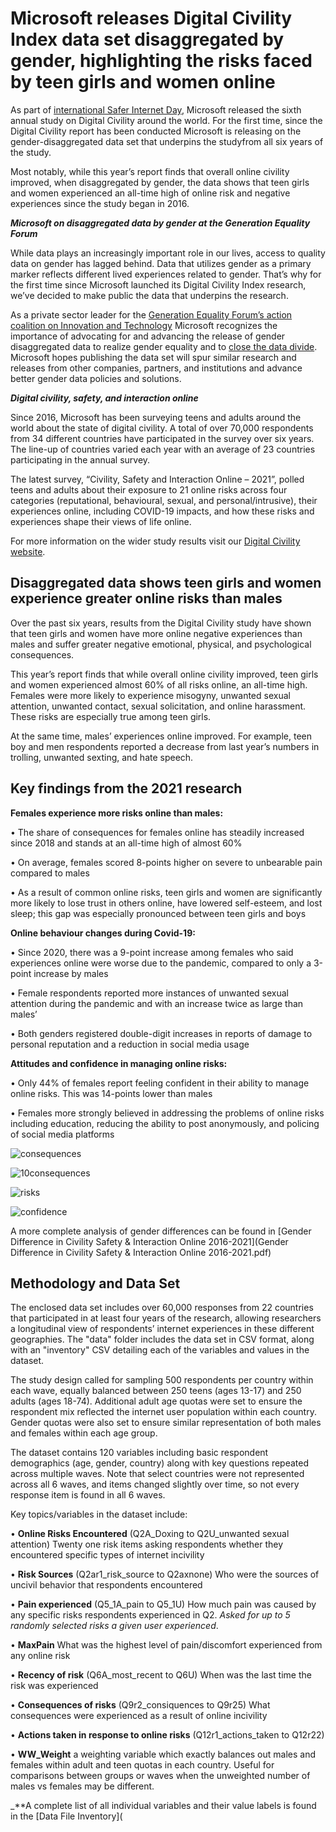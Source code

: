 # Microsoft releases Digital Civility Index data set disaggregated by gender, highlighting the risks faced by teen girls and women online  

As part of [international Safer Internet Day](https://www.saferinternetday.org/), Microsoft released the sixth annual study on Digital Civility around the world. For the first time,  since the Digital Civility report has been conducted Microsoft is releasing on the gender-disaggregated data set that underpins the studyfrom all six years of the study. 

 Most notably, while this year’s report finds that overall online civility improved, when disaggregated by gender, the data shows that teen girls and women experienced an all-time high of online risk and negative experiences since the study began in 2016.  

**_Microsoft on disaggregated data by gender at the Generation Equality Forum_**

While data plays an increasingly important role in our lives, access to quality data on gender has lagged behind. Data that utilizes gender as a primary marker reflects different lived experiences related to gender. That’s why for the first time since Microsoft launched its Digital Civility Index research, we’ve decided to make public the data that underpins the research.

As a private sector leader for the [Generation Equality Forum’s action coalition on Innovation and Technology](https://blogs.microsoft.com/on-the-issues/2021/07/01/human-centered-connectivity-un-generation-equality-forum/) Microsoft recognizes the importance of advocating for and advancing the release of gender disaggregated data to realize gender equality and to [close the data divide](https://news.microsoft.com/opendata/). Microsoft hopes publishing the data set will spur similar research and releases from other companies, partners, and institutions and advance better gender data policies and solutions. 

**_Digital civility, safety, and interaction online_**

Since 2016, Microsoft has been surveying teens and adults around the world about the state of digital civility. A total of over 70,000 respondents from 34 different countries have participated in the survey over six years. The line-up of countries varied each year with an average of 23 countries participating in the annual survey.   

The latest survey, “Civility, Safety and Interaction Online – 2021”, polled teens and adults about their exposure to 21 online risks across four categories (reputational, behavioural, sexual, and personal/intrusive), their experiences online, including COVID-19 impacts, and how these risks and experiences shape their views of life online.

For more information on the wider study results visit our [Digital Civility website](https://www.microsoft.com/en-us/online-safety/digital-civility).

<h2>Disaggregated data shows teen girls and women experience greater online risks than males</h2>

Over the past six years, results from the Digital Civility study have shown that teen girls and women have more online negative experiences than males and suffer greater negative emotional, physical, and psychological consequences. 

This year’s report finds that while overall online civility improved, teen girls and women experienced almost 60% of all risks online, an all-time high. Females were more likely to experience misogyny, unwanted sexual attention, unwanted contact, sexual solicitation, and online harassment. These risks are especially true among teen girls.  

At the same time, males’ experiences online improved. For example, teen boy and men respondents reported a decrease from last year’s numbers in trolling, unwanted sexting, and hate speech. 

<h2>Key findings from the 2021 research</h2>

**Females experience more risks online than males:**

•	The share of consequences for females online has steadily increased since 2018 and stands at an all-time high of almost 60%
 
•	On average, females scored 8-points higher on severe to unbearable pain compared to males
 
•	As a result of common online risks, teen girls and women are significantly more likely to lose trust in others online, have lowered self-esteem, and lost sleep; this gap was especially pronounced between teen girls and boys 

**Online behaviour changes during Covid-19:**

•	Since 2020, there was a 9-point increase among females who said experiences online were worse due to the pandemic, compared to only a 3-point increase by males 

•	Female respondents reported more instances of unwanted sexual attention during the pandemic and with an increase twice as large than males’  

•	Both genders registered double-digit increases in reports of damage to personal reputation and a reduction in social media usage

**Attitudes and confidence in managing online risks:**

•	Only 44% of females report feeling confident in their ability to manage online risks. This was 14-points lower than males 

•	Females more strongly believed in addressing the problems of online risks including education, reducing the ability to post anonymously, and policing of social media platforms 

![consequences](assets/female_consequences2.png)

![10consequences](assets/Top10_Consequences2.png) 
 
![risks](assets/Risksbygender.png)
 
![confidence](assets/Confidence_managing3.png)
 
 A more complete analysis of gender differences can be found in [Gender Difference in Civility Safety & Interaction Online 2016-2021](Gender Difference in Civility Safety & Interaction Online 2016-2021.pdf)
 
<h2> Methodology and Data Set</h2>

The enclosed data set includes over 60,000 responses from 22 countries that participated in at least four years of the research, allowing researchers a longitudinal view of respondents’ internet experiences in these different geographies. The "data" folder includes the data set in CSV format, along with an "inventory" CSV detailing each of the variables and values in the dataset. 
 
The study design called for sampling 500 respondents per country within each wave, equally balanced between 250 teens (ages 13-17) and 250 adults (ages 18-74). Additional adult age quotas were set to ensure the respondent mix reflected the internet user population within each country.  Gender quotas were also set to ensure similar representation of both males and females within each age group.

The dataset contains 120 variables including basic respondent demographics (age, gender, country) along with key questions repeated across multiple waves. Note that select countries were not represented across all 6 waves, and items changed slightly over time, so not every response item is found in all 6 waves.

Key topics/variables in the dataset include:

•	**Online Risks Encountered** (Q2A_Doxing to Q2U_unwanted sexual attention) Twenty one risk items asking respondents whether they encountered specific types of internet incivility

•	**Risk Sources** (Q2ar1_risk_source to Q2axnone) Who were the sources of uncivil behavior that respondents encountered 

•	**Pain experienced** (Q5_1A_pain to Q5_1U) How much pain was caused by any specific risks respondents experienced in Q2. _Asked for up to 5 randomly selected risks a given user experienced_.

•	**MaxPain** What was the highest level of pain/discomfort experienced from any online risk

•	**Recency of risk** (Q6A_most_recent to Q6U) When was the last time the risk was experienced

•	**Consequences of risks** (Q9r2_consiquences to Q9r25) What consequences were experienced as a result of online incivility

•	**Actions taken in response to online risks** (Q12r1_actions_taken to Q12r22) 

•	**WW_Weight** a weighting variable which exactly balances out males and females within adult and teen quotas in each country. Useful for comparisons between groups or waves when the unweighted number of males vs females may be different.

_**A complete list of all individual variables and their value labels is found in the [Data File Inventory](  
